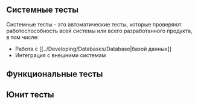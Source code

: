 ## Системные тесты
Системные тесты - это автоматические тесты, которые проверяют работоспособность всей системы или всего разработанного продукта, в том числе:
- Работа с [[../Developing/Databases/Database|базой данных]]
- Интеграция с внешними системам

## Функциональные тесты

## Юнит тесты